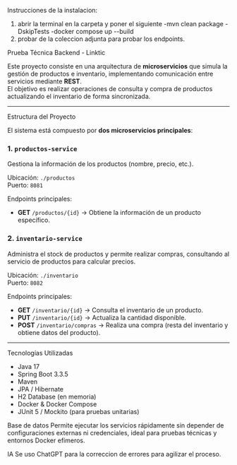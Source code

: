 Instrucciones de la instalacion:
1. abrir la terminal en la carpeta y poner el siguiente 
  -mvn clean package -DskipTests
  -docker compose up --build
2. probar de la coleccion adjunta para probar los endpoints.

Prueba Técnica Backend - Linktic

Este proyecto consiste en una arquitectura de **microservicios** que simula la gestión de productos e inventario, implementando comunicación entre servicios mediante **REST**.  
El objetivo es realizar operaciones de consulta y compra de productos actualizando el inventario de forma sincronizada.

---

Estructura del Proyecto

El sistema está compuesto por **dos microservicios principales**:

### 1. `productos-service`
Gestiona la información de los productos (nombre, precio, etc.).

Ubicación: `./productos`  
Puerto: `8081`

Endpoints principales:
- **GET** `/productos/{id}` → Obtiene la información de un producto específico.

### 2. `inventario-service`
Administra el stock de productos y permite realizar compras, consultando al servicio de productos para calcular precios.

Ubicación: `./inventario`  
Puerto: `8082`

Endpoints principales:
- **GET** `/inventario/{id}` → Consulta el inventario de un producto.  
- **PUT** `/inventario/{id}` → Actualiza la cantidad disponible.  
- **POST** `/inventario/compras` → Realiza una compra (resta del inventario y obtiene datos del producto).

---

Tecnologías Utilizadas

- Java 17
- Spring Boot 3.3.5
- Maven
- JPA / Hibernate
- H2 Database (en memoria)
- Docker & Docker Compose
- JUnit 5 / Mockito (para pruebas unitarias)

Base de datos
Permite ejecutar los servicios rápidamente sin depender de configuraciones externas ni credenciales, ideal para pruebas técnicas y entornos Docker efímeros.

IA
Se uso ChatGPT para la correccion de errores para agilizar el proceso.

